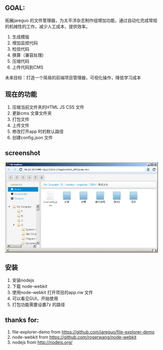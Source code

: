 
GOAL:
-----
拓展jareguo 的文件管理器，为太平洋杂志制作组增加功能，通过自动化完成常规的机械性的工作，减少人工成本，提供效率。  
1. 生成模版  
2. 增加监控代码  
3. 检验代码  
4. 换算（兼容处理)  
5. 压缩代码  
6. 上传代码到CMS  

未来目标：打造一个简易的前端项目管理器，可视化操作，降低学习成本  

现在的功能  
----------  
1. 压缩当前文件夹的HTML JS CSS 文件  
2. 更新cms 文章文件夹  
3. 打包文件  
4. 上传文件  
5. 修改打开app 时的默认路径  
6. 创建config.json 文件   
  
screenshot  
----------  
![screenshot](/screenshot.jpg "screenshot in Windows")  
  
安装
----
1. 安装nodejs  
2. 下载 node-webkit  
3. 使用node-webkit 打开项目的app.nw 文件  
4. 可以看见GUI，开始使用  
5. 打包功能需要设置7z 的路径  

thanks for:  
-----------  
1. file-explorer-demo from https://github.com/jareguo/file-explorer-demo  
2. node-webkit        from https://github.com/rogerwang/node-webkit  
3. nodejs             from http://nodejs.org/  
